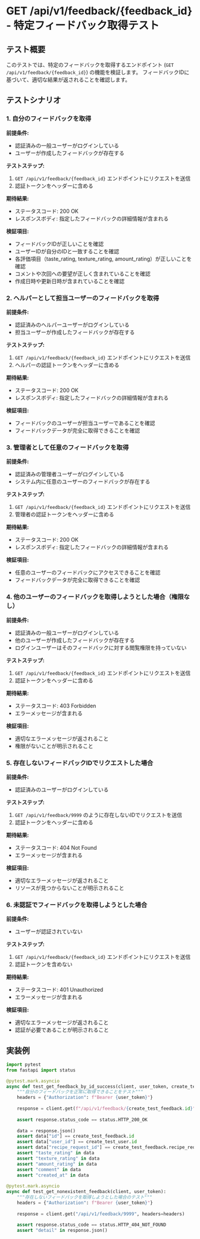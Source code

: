 # GET /api/v1/feedback/{feedback_id} - 特定フィードバック取得テスト

## テスト概要

このテストでは、特定のフィードバックを取得するエンドポイント (`GET /api/v1/feedback/{feedback_id}`) の機能を検証します。
フィードバックIDに基づいて、適切な結果が返されることを確認します。

## テストシナリオ

### 1. 自分のフィードバックを取得

**前提条件:**
- 認証済みの一般ユーザーがログインしている
- ユーザーが作成したフィードバックが存在する

**テストステップ:**
1. `GET /api/v1/feedback/{feedback_id}` エンドポイントにリクエストを送信
2. 認証トークンをヘッダーに含める

**期待結果:**
- ステータスコード: 200 OK
- レスポンスボディ: 指定したフィードバックの詳細情報が含まれる

**検証項目:**
- フィードバックIDが正しいことを確認
- ユーザーIDが自分のIDと一致することを確認
- 各評価項目（taste_rating, texture_rating, amount_rating）が正しいことを確認
- コメントや次回への要望が正しく含まれていることを確認
- 作成日時や更新日時が含まれていることを確認

### 2. ヘルパーとして担当ユーザーのフィードバックを取得

**前提条件:**
- 認証済みのヘルパーユーザーがログインしている
- 担当ユーザーが作成したフィードバックが存在する

**テストステップ:**
1. `GET /api/v1/feedback/{feedback_id}` エンドポイントにリクエストを送信
2. ヘルパーの認証トークンをヘッダーに含める

**期待結果:**
- ステータスコード: 200 OK
- レスポンスボディ: 指定したフィードバックの詳細情報が含まれる

**検証項目:**
- フィードバックのユーザーが担当ユーザーであることを確認
- フィードバックデータが完全に取得できることを確認

### 3. 管理者として任意のフィードバックを取得

**前提条件:**
- 認証済みの管理者ユーザーがログインしている
- システム内に任意のユーザーのフィードバックが存在する

**テストステップ:**
1. `GET /api/v1/feedback/{feedback_id}` エンドポイントにリクエストを送信
2. 管理者の認証トークンをヘッダーに含める

**期待結果:**
- ステータスコード: 200 OK
- レスポンスボディ: 指定したフィードバックの詳細情報が含まれる

**検証項目:**
- 任意のユーザーのフィードバックにアクセスできることを確認
- フィードバックデータが完全に取得できることを確認

### 4. 他のユーザーのフィードバックを取得しようとした場合（権限なし）

**前提条件:**
- 認証済みの一般ユーザーがログインしている
- 他のユーザーが作成したフィードバックが存在する
- ログインユーザーはそのフィードバックに対する閲覧権限を持っていない

**テストステップ:**
1. `GET /api/v1/feedback/{feedback_id}` エンドポイントにリクエストを送信
2. 認証トークンをヘッダーに含める

**期待結果:**
- ステータスコード: 403 Forbidden
- エラーメッセージが含まれる

**検証項目:**
- 適切なエラーメッセージが返されること
- 権限がないことが明示されること

### 5. 存在しないフィードバックIDでリクエストした場合

**前提条件:**
- 認証済みのユーザーがログインしている

**テストステップ:**
1. `GET /api/v1/feedback/9999` のように存在しないIDでリクエストを送信
2. 認証トークンをヘッダーに含める

**期待結果:**
- ステータスコード: 404 Not Found
- エラーメッセージが含まれる

**検証項目:**
- 適切なエラーメッセージが返されること
- リソースが見つからないことが明示されること

### 6. 未認証でフィードバックを取得しようとした場合

**前提条件:**
- ユーザーが認証されていない

**テストステップ:**
1. `GET /api/v1/feedback/{feedback_id}` エンドポイントにリクエストを送信
2. 認証トークンを含めない

**期待結果:**
- ステータスコード: 401 Unauthorized
- エラーメッセージが含まれる

**検証項目:**
- 適切なエラーメッセージが返されること
- 認証が必要であることが明示されること

## 実装例

```python
import pytest
from fastapi import status

@pytest.mark.asyncio
async def test_get_feedback_by_id_success(client, user_token, create_test_user, create_test_feedback):
    """自分のフィードバックを正常に取得できることをテスト"""
    headers = {"Authorization": f"Bearer {user_token}"}
    
    response = client.get(f"/api/v1/feedback/{create_test_feedback.id}", headers=headers)
    
    assert response.status_code == status.HTTP_200_OK
    
    data = response.json()
    assert data["id"] == create_test_feedback.id
    assert data["user_id"] == create_test_user.id
    assert data["recipe_request_id"] == create_test_feedback.recipe_request_id
    assert "taste_rating" in data
    assert "texture_rating" in data
    assert "amount_rating" in data
    assert "comment" in data
    assert "created_at" in data
    
@pytest.mark.asyncio
async def test_get_nonexistent_feedback(client, user_token):
    """存在しないフィードバックを取得しようとした場合のテスト"""
    headers = {"Authorization": f"Bearer {user_token}"}
    
    response = client.get("/api/v1/feedback/9999", headers=headers)
    
    assert response.status_code == status.HTTP_404_NOT_FOUND
    assert "detail" in response.json()
```
